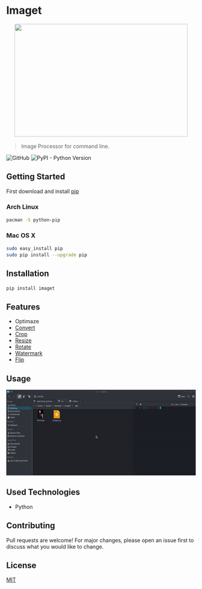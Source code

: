 # Imaget

<p align="center">
  <img width="460" height="300" src="https://media.giphy.com/media/97e6IX0kayYTK/giphy.gif">
</p>

> Image Processor for command line.



![GitHub](https://img.shields.io/github/license/lvntky/imaget)
![PyPI - Python Version](https://img.shields.io/pypi/pyversions/pip)

## Getting Started

First download and install [pip](https://pypi.org/project/pip/)

### Arch Linux
 
 ```bash
 pacman -S python-pip
 ```

 ### Mac OS X

 ```bash
 sudo easy_install pip
 sudo pip install --upgrade pip
 ```

 ## Installation

 ```bash
 pip install imaget
 ```

 ## Features
 * Optimaze
 * [Convert](#convert)
 * [Crop](#crop)
 * [Resize](#resize)
 * [Rotate](#rotate)
 * [Watermark](#watermark)
 * [Flip](#flip)
 
 ## Usage
 ![Usage](usage/usage.gif)

## Used Technologies

* Python

## Contributing
Pull requests are welcome! For major changes, please open an issue first to discuss what you would like to change.

## License

[MIT](https://github.com/lvntky/SkyLark/blob/master/LICENSE)

